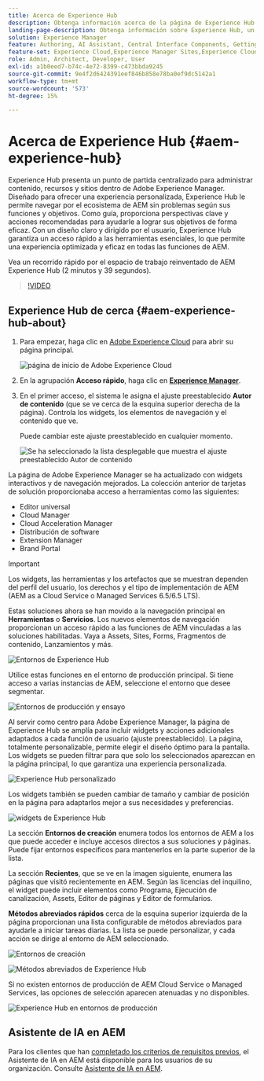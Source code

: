 ```yaml
---
title: Acerca de Experience Hub
description: Obtenga información acerca de la página de Experience Hub de Adobe.
landing-page-description: Obtenga información sobre Experience Hub, un punto de partida centralizado para acceder a todas las funcionalidades de AEM.
solution: Experience Manager
feature: Authoring, AI Assistant, Central Interface Components, Getting Started, Onboarding, Programs, Workflows
feature-set: Experience Cloud,Experience Manager Sites,Experience Cloud Services
role: Admin, Architect, Developer, User
exl-id: a1b0eed7-b74c-4e72-8399-c473bbda9245
source-git-commit: 9e4f2d6424391eef846b858e78ba0ef9dc5142a1
workflow-type: tm+mt
source-wordcount: '573'
ht-degree: 15%

---
```


# Acerca de Experience Hub {#aem-experience-hub}

Experience Hub presenta un punto de partida centralizado para administrar contenido, recursos y sitios dentro de Adobe Experience Manager. Diseñado para ofrecer una experiencia personalizada, Experience Hub le permite navegar por el ecosistema de AEM sin problemas según sus funciones y objetivos. Como guía, proporciona perspectivas clave y acciones recomendadas para ayudarle a lograr sus objetivos de forma eficaz. Con un diseño claro y dirigido por el usuario, Experience Hub garantiza un acceso rápido a las herramientas esenciales, lo que permite una experiencia optimizada y eficaz en todas las funciones de AEM.

Vea un recorrido rápido por el espacio de trabajo reinventado de AEM Experience Hub (2 minutos y 39 segundos).

>[!VIDEO](https://video.tv.adobe.com/v/3475190/?learn=on&enablevpops)

<!--
Available as a private beta, Experience Hub offers an optimized experience focused on improving workflows, prioritizing goals, and delivering results. Opting in lets you influence Experience Hub's development by providing feedback that helps shape its future and enhances its value for the entire AEM community. -->

## Experience Hub de cerca {#aem-experience-hub-about}

1. Para empezar, haga clic en [Adobe Experience Cloud](https://experience.adobe.com/#/@foundationinternal/home) para abrir su página principal.

   ![página de inicio de Adobe Experience Cloud](/help/implementing/cloud-manager/assets/experience-cloud-experiencemanager.png)

1. En la agrupación **Acceso rápido**, haga clic en [**Experience Manager**](https://experience.adobe.com).
1. En el primer acceso, el sistema le asigna el ajuste preestablecido **Autor de contenido** (que se ve cerca de la esquina superior derecha de la página). Controla los widgets, los elementos de navegación y el contenido que ve.

   Puede cambiar este ajuste preestablecido en cualquier momento.

   ![Se ha seleccionado la lista desplegable que muestra el ajuste preestablecido Autor de contenido](/help/implementing/cloud-manager/assets/experience-hub-role-selection.png)

La página de Adobe Experience Manager se ha actualizado con widgets interactivos y de navegación mejorados. La colección anterior de tarjetas de solución proporcionaba acceso a herramientas como las siguientes:

* Editor universal
* Cloud Manager
* Cloud Acceleration Manager
* Distribución de software
* Extension Manager
* Brand Portal

>[!IMPORTANT]
>
>Los widgets, las herramientas y los artefactos que se muestran dependen del perfil del usuario, los derechos y el tipo de implementación de AEM (AEM as a Cloud Service o Managed Services 6.5/6.5 LTS).

Estas soluciones ahora se han movido a la navegación principal en **Herramientas** o **Servicios**. Los nuevos elementos de navegación proporcionan un acceso rápido a las funciones de AEM vinculadas a las soluciones habilitadas. Vaya a Assets, Sites, Forms, Fragmentos de contenido, Lanzamientos y más.

![Entornos de Experience Hub](/help/implementing/cloud-manager/assets/experience-hub-author-environments.png)

Utilice estas funciones en el entorno de producción principal. Si tiene acceso a varias instancias de AEM, seleccione el entorno que desee segmentar.

![Entornos de producción y ensayo](/help/implementing/cloud-manager/assets/experience-hub-prod-stage.png)

Al servir como centro para Adobe Experience Manager, la página de Experience Hub se amplía para incluir widgets y acciones adicionales adaptados a cada función de usuario (ajuste preestablecido). La página, totalmente personalizable, permite elegir el diseño óptimo para la pantalla. Los widgets se pueden filtrar para que solo los seleccionados aparezcan en la página principal, lo que garantiza una experiencia personalizada.

![Experience Hub personalizado](/help/implementing/cloud-manager/assets/experience-hub-custom.png)

Los widgets también se pueden cambiar de tamaño y cambiar de posición en la página para adaptarlos mejor a sus necesidades y preferencias.

![widgets de Experience Hub](/help/implementing/cloud-manager/assets/experience-hub-widgets.png)

La sección **Entornos de creación** enumera todos los entornos de AEM a los que puede acceder e incluye accesos directos a sus soluciones y páginas. Puede fijar entornos específicos para mantenerlos en la parte superior de la lista.

La sección **Recientes**, que se ve en la imagen siguiente, enumera las páginas que visitó recientemente en AEM. Según las licencias del inquilino, el widget puede incluir elementos como Programa, Ejecución de canalización, Assets, Editor de páginas y Editor de formularios.

**Métodos abreviados rápidos** cerca de la esquina superior izquierda de la página proporcionan una lista configurable de métodos abreviados para ayudarle a iniciar tareas diarias. La lista se puede personalizar, y cada acción se dirige al entorno de AEM seleccionado.

![Entornos de creación](/help/implementing/cloud-manager/assets/experience-hub-recents.png)

![Métodos abreviados de Experience Hub](/help/implementing/cloud-manager/assets/experience-hub-quick-shortcuts.png)

Si no existen entornos de producción de AEM Cloud Service o Managed Services, las opciones de selección aparecen atenuadas y no disponibles.

![Experience Hub en entornos de producción](/help/implementing/cloud-manager/assets/experience-hub-no-prod-environs.png)

## Asistente de IA en AEM

Para los clientes que han [completado los criterios de requisitos previos](/help/implementing/cloud-manager/ai-assistant-in-aem.md#get-access), el Asistente de IA en AEM está disponible para los usuarios de su organización. Consulte [Asistente de IA en AEM](/help/implementing/cloud-manager/ai-assistant-in-aem.md).
